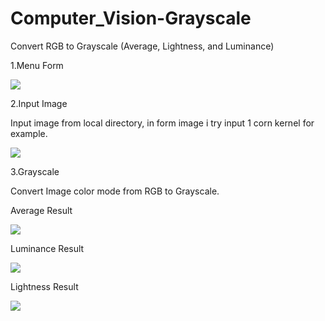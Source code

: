 # Computer_Vision-Grayscale
Convert RGB to Grayscale (Average, Lightness, and Luminance)



1.Menu Form

<img src="https://github.com/alfin1998/Computer_Vision-Grayscale/tree/master/Grayscale/Grayscale/image/Form.jpg" />

2.Input Image

Input image from local directory, in form image i try input 1 corn kernel for example.

<img src="https://github.com/alfin1998/Computer_Vision-Grayscale/tree/master/Grayscale/Grayscale/image/Input.jpg" />

3.Grayscale

Convert Image color mode from RGB to Grayscale.

Average Result

<img src="https://github.com/alfin1998/Computer_Vision-Grayscale/tree/master/Grayscale/Grayscale/image/Average.jpg" />

Luminance Result

<img src = "https://github.com/alfin1998/Computer_Vision-Grayscale/tree/master/Grayscale/Grayscale/image/Luminance.jpg" />

Lightness Result

<img src = "https://github.com/alfin1998/Computer_Vision-Grayscale/tree/master/Grayscale/Grayscale/image/Lightness.jpg" />
